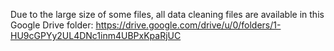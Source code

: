 Due to the large size of some files, all data cleaning files are available in this Google Drive folder: https://drive.google.com/drive/u/0/folders/1-HU9cGPYy2UL4DNc1inm4UBPxKpaRjUC
